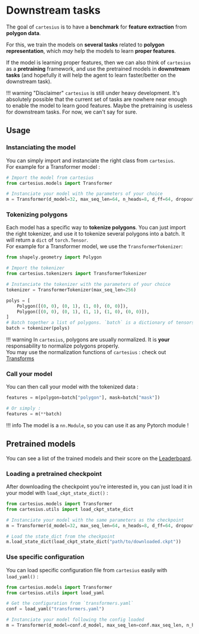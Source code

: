 # Downstream tasks

The goal of `cartesius` is to have a **benchmark** for **feature extraction** from **polygon data**.

For this, we train the models on **several tasks** related to **polygon representation**, which _may_ help the models to learn **proper features**.

If the model is learning proper features, then we can also think of `cartesius` as a **pretraining** framework, and use the pretrained models in **downstream tasks** (and hopefully it will help the agent to learn faster/better on the downstream task).

!!! warning "Disclaimer"
    `cartesius` is still under heavy development. It's absolutely possible that the current set of tasks are nowhere near enough to enable the model to learn good features. Maybe the pretraining is useless for downstream tasks. For now, we can't say for sure.

## Usage

### Instanciating the model

You can simply import and instanciate the right class from `cartesius`.  
For example for a Transformer model :

```python
# Import the model from cartesius
from cartesius.models import Transformer

# Instanciate your model with the parameters of your choice
m = Transformer(d_model=32, max_seq_len=64, n_heads=8, d_ff=64, dropout=0, activation="gelu", n_layers=2)
```

### Tokenizing polygons

Each model has a specific way to **tokenize polygons**. You can just import the right tokenizer, and use it to tokenize several polygons into a batch. It will return a `dict` of `torch.Tensor`.  
For example for a Transformer model, we use the `TransformerTokenizer`:

```python
from shapely.geometry import Polygon

# Import the tokenizer
from cartesius.tokenizers import TransformerTokenizer

# Instanciate the tokenizer with the parameters of your choice
tokenizer = TransformerTokenizer(max_seq_len=256)

polys = [
    Polygon([(0, 0), (0, 1), (1, 0), (0, 0)]),
    Polygon([(0, 0), (0, 1), (1, 1), (1, 0), (0, 0)]),
]
# Batch together a list of polygons. `batch` is a dictionary of tensors
batch = tokenizer(polys)
```

!!! warning
    In `cartesius`, polygons are usually normalized. It is **your** responsability to normalize polygons properly.  
    You may use the normalization functions of `cartesius` : check out [Transforms](../code_ref/data#transforms)

### Call your model

You can then call your model with the tokenized data :

```python
features = m(polygon=batch["polygon"], mask=batch["mask"])

# Or simply :
features = m(**batch)
```

!!! info
    The model is a `nn.Module`, so you can use it as any Pytorch module !

## Pretrained models

You can see a list of the trained models and their score on the [Leaderboard](leaderboard.md).

### Loading a pretrained checkpoint

After downloading the checkpoint you're interested in, you can just load it in your model with `load_ckpt_state_dict()` :

```python
from cartesius.models import Transformer
from cartesius.utils import load_ckpt_state_dict

# Instanciate your model with the same parameters as the checkpoint
m = Transformer(d_model=32, max_seq_len=64, n_heads=8, d_ff=64, dropout=0, activation="gelu", n_layers=2)

# Load the state_dict from the checkpoint
m.load_state_dict(load_ckpt_state_dict("path/to/downloaded.ckpt"))
```

### Use specific configuration

You can load specific configuration file from `cartesius` easily with `load_yaml()` :

```python
from cartesius.models import Transformer
from cartesius.utils import load_yaml

# Get the configuration from `transformers.yaml`
conf = load_yaml("transformers.yaml")

# Instanciate your model following the config loaded
m = Transformer(d_model=conf.d_model, max_seq_len=conf.max_seq_len, n_heads=conf.n_heads, d_ff=conf.d_ff, dropout=conf.dropout, activation=conf.activation, n_layers=conf.n_layers)
```
